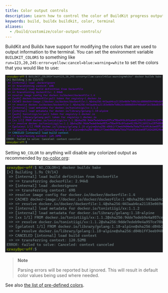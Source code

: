 ```yaml
---
title: Color output controls
description: Learn how to control the color of BuildKit progress output.
keywords: build, buildx buildkit, color, terminal
aliases:
  - /build/customize/color-output-controls/
---
```


BuildKit and Buildx have support for modifying the colors that are used to
output information to the terminal. You can set the environment variable
`BUILDKIT_COLORS` to something like `run=123,20,245:error=yellow:cancel=blue:warning=white`
to set the colors that you would like to use:

![Progress output custom colors](../images/buildkit-progress-colors.png)

Setting `NO_COLOR` to anything will disable any colorized output as recommended
by [no-color.org](https://no-color.org/):

![Progress output no color](../images/buildkit-progress-nocolor.png)

> **Note**
>
> Parsing errors will be reported but ignored. This will result in default
> color values being used where needed.

See also [the list of pre-defined colors](https://github.com/moby/buildkit/blob/master/util/progress/progressui/colors.go).
